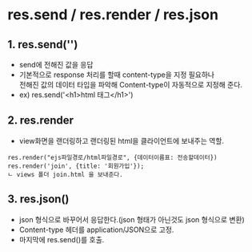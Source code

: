 # res.send / res.render / res.json

## 1. res.send('')

- send에 전해진 값을 응답
- 기본적으로 response 처리를 할때 content-type을 지정 필요하나
  <br>전해진 값의 데이터 타입을 파악해 Content-type이 자동적으로 지정해 준다.
- ex) res.send('&lt;h1&gt;html 태그&lt;/h1&gt;')

## 2. res.render

- view화면을 랜더링하고 랜더링된 html을 클라이언트에 보내주는 역할.

```
res.render("ejs파일경로/html파일경로", {데이터이름표: 전송할데이터})
res.render('join', {title: '회원가입'});
ㄴ views 폴더 join.html 을 보내준다.
```

## 3. res.json()

- json 형식으로 바꾸어서 응답한다.(json 형태가 아닌것도 json 형식으로 변환)
- Content-type 헤더를 application/JSON으로 고정.
- 마지막에 res.send()를 호출.
